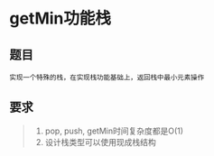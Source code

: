 # getMin功能栈

## 题目

    实现一个特殊的栈，在实现栈功能基础上，返回栈中最小元素操作

## 要求

> 1. pop, push, getMin时间复杂度都是O(1)
> 2. 设计栈类型可以使用现成栈结构